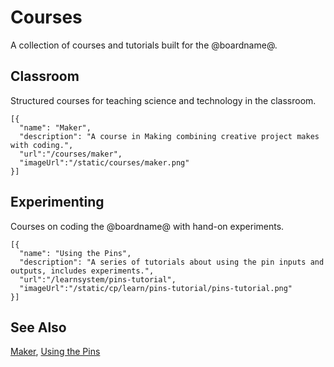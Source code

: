 # Courses

A collection of courses and tutorials built for the @boardname@.

## Classroom

Structured courses for teaching science and technology in the classroom.

```codecard
[{
  "name": "Maker",
  "description": "A course in Making combining creative project makes with coding.",
  "url":"/courses/maker",
  "imageUrl":"/static/courses/maker.png"
}]
```

## Experimenting

Courses on coding the @boardname@ with hand-on experiments.

```codecard
[{
  "name": "Using the Pins",
  "description": "A series of tutorials about using the pin inputs and outputs, includes experiments.",
  "url":"/learnsystem/pins-tutorial",
  "imageUrl":"/static/cp/learn/pins-tutorial/pins-tutorial.png"
}]
```

## See Also

[Maker](/courses/maker), [Using the Pins](/learnsystem/pins-tutorial)
